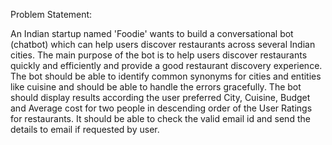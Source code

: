 Problem Statement:

An Indian startup named 'Foodie' wants to build a conversational bot (chatbot) which can help users discover restaurants across several Indian cities. The main purpose of the bot is to help users discover restaurants quickly and efficiently and provide a good restaurant discovery experience.
The bot should be able to identify common synonyms for cities and entities like cuisine and should be able to handle the errors gracefully. The bot should display results according the user preferred City, Cuisine, Budget and Average cost for two people in descending order of the User Ratings for restaurants. It should be able to check the valid email id and send the details to email if requested by user.
